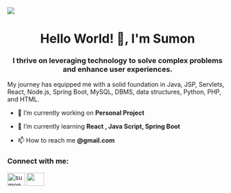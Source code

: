 <img src=https://github.com/ambikad04/ambikad04/blob/main/Github-Sumon.jpg>
<h1 align="center">Hello World! 👋, I'm Sumon</h1>
<h3 align="center">I thrive on leveraging technology to solve complex problems and enhance user experiences. </h3>
My journey has equipped me with a solid foundation in Java, JSP, Servlets, React, Node.js, Spring Boot, MySQL, DBMS, data structures, Python, PHP, and HTML.

- 🔭 I’m currently working on **Personal Project**

- 🌱 I’m currently learning **React , Java Script, Spring Boot**

- 📫 How to reach me **@gmail.com**

<h3 align="left">Connect with me:</h3>
<p align="left">
<a href="https://instagram.com/aron.sumon.karar23" target="blank"><img align="center" src="https://raw.githubusercontent.com/rahuldkjain/github-profile-readme-generator/master/src/images/icons/Social/instagram.svg" alt="sumon.karar23" height="30" width="40" /></a>
<a href="https://www.leetcode.com/" target="blank"><img align="center" src="https://raw.githubusercontent.com/rahuldkjain/github-profile-readme-generator/master/src/images/icons/Social/leet-code.svg" alt="" height="30" width="40" /></a>
</p>
